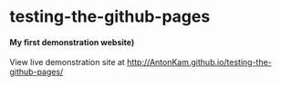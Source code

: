 # testing-the-github-pages
#### My first demonstration website)

View live demonstration site at http://AntonKam.github.io/testing-the-github-pages/

